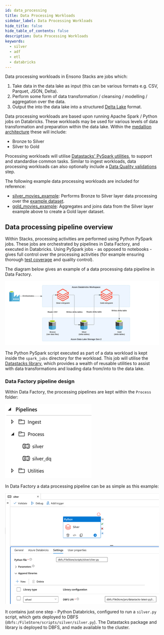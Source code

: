 ```yaml
---
id: data_processing
title: Data Processing Workloads
sidebar_label: Data Processing Workloads
hide_title: false
hide_table_of_contents: false
description: Data Processing Workloads
keywords:
  - silver
  - adf
  - etl
  - databricks
---
```


Data processing workloads in Ensono Stacks are jobs which:

1. Take data in the data lake as input (this can be various formats e.g. CSV, Parquet, JSON, Delta).
2. Perform some form of data transformation / cleansing / modelling / aggregation over the data.
3. Output the into the data lake into a structured [Delta Lake](https://delta.io/) format.

Data processing workloads are based upon running Apache Spark / Python jobs on Databricks. These workloads may be used for various levels of data transformation and preparation within the data lake. Within the [medallion architecture](./data_engineering_intro_azure.md#medallion-architecture) these will include:

- Bronze to Silver
- Silver to Gold

Processing workloads will utilise [Datastacks' PySpark utilities](./pyspark_utilities.md), to support and standardise common tasks. Similar to ingest workloads, data processing workloads can also optionally include a [Data Quality validations](./data_quality_azure.md) step.

The following example data processing workloads are included for reference:

- [silver_movies_example](https://github.com/Ensono/stacks-azure-data/tree/main/de_workloads/data_processing/silver_movies_example): Performs Bronze to Silver layer data processing over the [example dataset](../getting_started/example_data_source.md).
- [gold_movies_example](https://github.com/Ensono/stacks-azure-data/tree/main/de_workloads/data_processing/gold_movies_example): Aggregates and joins data from the Silver layer example above to create a Gold layer dataset.

## Data processing pipeline overview

Within Stacks, processing activities are performed using Python PySpark jobs. These jobs are orchestrated by pipelines in Data Factory, and executed in Databricks. Using PySpark jobs - as opposed to notebooks - gives full control over the processing activities (for example ensuring thorough [test coverage](./testing_data_azure.md) and quality control).

The diagram below gives an example of a data processing data pipeline in Data Factory.

![ADF_SilverGoldPipelineDesign.png](../images/ADF_SilverGoldPipelineDesign.png)

The Python PySpark script executed as part of a data workload is kept inside the `spark_jobs` directory for the workload. This job will utilise the [Datastacks library](./datastacks.md), which provides a wealth of reusable utilities to assist with data transformations and loading data from/into to the data lake.

### Data Factory pipeline design

Within Data Factory, the processing pipelines are kept within the `Process` folder:

![ADF_SilverPipelinesList.png](../images/ADF_SilverPipelinesList.png)

In Data Factory a data processing pipeline can be as simple as this example:

![ADF_Silver.png](../images/ADF_silver.png)

It contains just one step - Python Databricks, configured to run a `silver.py` script, which gets deployed to DBFS
(`dbfs:/FileStore/scripts/silver/silver.py`). The Datastacks package and library is deployed to DBFS, and made available to the cluster.
